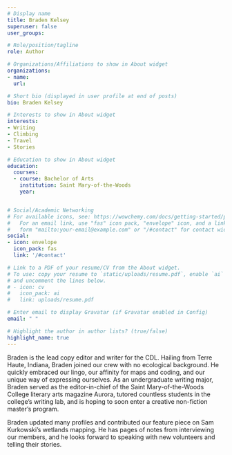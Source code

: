 ```yaml
---
# Display name
title: Braden Kelsey
superuser: false
user_groups: 

# Role/position/tagline
role: Author

# Organizations/Affiliations to show in About widget
organizations:
- name: 
  url: 

# Short bio (displayed in user profile at end of posts)
bio: Braden Kelsey

# Interests to show in About widget
interests:
- Writing
- Climbing
- Travel
- Stories

# Education to show in About widget
education:
  courses:
  - course: Bachelor of Arts
    institution: Saint Mary-of-the-Woods
    year: 


# Social/Academic Networking
# For available icons, see: https://wowchemy.com/docs/getting-started/page-builder/#icons
#   For an email link, use "fas" icon pack, "envelope" icon, and a link in the
#   form "mailto:your-email@example.com" or "/#contact" for contact widget.
social:
- icon: envelope
  icon_pack: fas
  link: '/#contact'

# Link to a PDF of your resume/CV from the About widget.
# To use: copy your resume to `static/uploads/resume.pdf`, enable `ai` icons in `params.toml`,
# and uncomment the lines below.
# - icon: cv
#   icon_pack: ai
#   link: uploads/resume.pdf

# Enter email to display Gravatar (if Gravatar enabled in Config)
email: " "

# Highlight the author in author lists? (true/false)
highlight_name: true
---
```


Braden is the lead copy editor and writer for the CDL. Hailing from Terre Haute, Indiana, Braden joined our crew with no ecological background. He quickly embraced our lingo, our affinity for maps and coding, and our unique way of expressing ourselves. As an undergraduate writing major, Braden served as the editor-in-chief of the Saint Mary-of-the-Woods College literary arts magazine Aurora, tutored countless students in the college’s writing lab, and is hoping to soon enter a creative non-fiction master’s program.  

Braden updated many profiles and contributed our feature piece on Sam Kurkowski’s wetlands mapping. He has pages of notes from interviewing our members, and he looks forward to speaking with new volunteers and telling their stories. 

